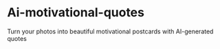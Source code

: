 # Ai-motivational-quotes
Turn your photos into beautiful motivational postcards with AI-generated quotes
